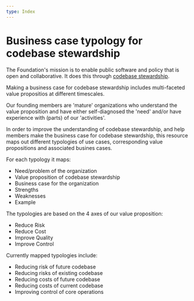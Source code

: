 ```yaml
---
type: Index
---
```


# Business case typology for codebase stewardship 

The Foundation's mission is to enable public software and policy that is open and collaborative. It does this through [codebase stewardship](https://about.publiccode.net/activities/codebase-stewardship/). 

Making a business case for codebase stewardship includes multi-faceted value propositios at different timescales. 

Our founding members are 'mature' organizations who understand the value proposition and have either self-diagnosed the 'need' and/or have experience with (parts) of our 'activities'.

In order to improve the understanding of codebase stewardship, and help members make the business case for codebase stewardship, this resource maps out different typologies of use cases, corresponding value propositions and associated busines cases.

For each typology it maps:
* Need/problem of the organization
* Value proposition of codebase stewardship
* Business case for the organization
* Strengths
* Weaknesses
* Example

The typologies are based on the 4 axes of our value proposition:
* Reduce Risk
* Reduce Cost
* Improve Quality
* Improve Control

Currently mapped typologies include:
* Reducing risk of future codebase
* Reducing risks of existing codebase
* Reducing costs of future codebase
* Reducing costs of current codebase
* Improving control of core operations
